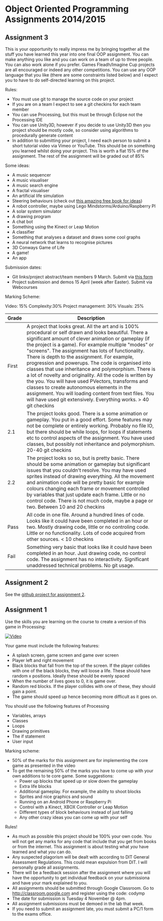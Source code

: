 # Object Oriented Programming Assignments 2014/2015

## Assignment 3
This is your opportunity to really impress me by bringing together all the stuff you have learned this year into one final OOP assignment. You can make anything you like and you can work on a team of up to three people. You can also work alone if you prefer. Games Fleadh/Imagine Cup projects are all encouraged or indeed any other competitions. You can use any OOP language that you like (there are some constraints listed below) and I expect you to have to do self-directed learning on this project.    

Rules:
- You must use git to manage the source code on your project 
- If you are on a team I expect to see a git checkins for each team member
- You can use Processing, but this must be through Eclipse not the Processing IDE
- You can use Unity3D, however if you decide to use Unity3D then you project should be mostly code, so consider using algorithms to procedurally generate content 
- In addition to submitting your project, I need each person to submit a short tutorial video via Vimeo or YouTube. This should be on something you learned whilst doing your project. This is worth a flat 15% of the assignment. The rest of the assignment will be graded out of 85%

Some ideas:
- A music sequencer
- A music visualiser
- A music search engine
- A fractal visualiser
- An artificial life simulation
- Steering behaviours (check out [this amazing free book for ideas](http://natureofcode.com/book/))
- A robot controller, maybe using Lego Mindstorms/Arduino/Raspberry PI
- A solar system simulator
- A drawing program
- A chat bot
- Something using the Kinect or Leap Motion
- A classifier
- Something that analyses a dataset and draws some cool graphs 
- A neural network that learns to recognise pictures
- 3D Conways Game of Life
- A game!
- An app

Submission dates:
- Git links/project abstract/team members 9 March. Submit via [this form](https://docs.google.com/forms/d/1dByTaoy6Bc2o8119lMalsZJMlUNhq7eceeY9rIGi2n0/viewform)
- Project submission and demos 15 April (week after Easter). Submit via Webcourses

Marking Scheme:

Video: 15% Complexity:30% Project management: 30% Visuals: 25%

| Grade | Description |
| ------|-------------|
| First | A project that looks great. All the art and is 100% procedural or self drawn and looks beautiful. There a significant amount of clever animation or gameplay (if the project is a game). For example multiple "modes" or "screens". The assignment has lots of functionality. There is depth to the assignment. For example, progression and powerups. The code is organised into classes that use inheritance and polymorphism. There is a lot of novelty and originality. All the code is written by the you. You will have used PVectors, transforms and classes to create autonomous elements in the assignment. You will loading content from text files. You will have used git extensively. Everything works. > 40 git checkins|
| 2.1 | The project looks good. There is a some animation or gameplay. You put in a good effort. Some features may not be complete or entirely working. Probably no file IO, but there should be while loops, for loops if statements etc to control aspects of the assignment. You have used classes, but possibly not inheritance and polymorphism. 20-40 git checkins |
| 2.2 | The project looks so so, but is pretty basic. There should be some animation or gameplay but significant issues that you couldn't resolve. You may have used sprites instead of drawing everything. All the movement and animation code will be pretty basic for example colours changing each frame or movement controlled by variables that just update each frame. Little or no control code. There is not much code, maybe a page or two. Between 10 and 20 checkins |
| Pass | All code in one file. Around a hundred lines of code. Looks like it could have been completed in an hour or two. Mostly drawing code, little or no controling code. Little or no functionality. Lots of code acquired from other sources. < 10 checkins |
| Fail | Something very basic that looks like it could have been completed in an hour. Just drawing code, no control code. The assignment has no interactivity. Significant unaddressed technical problems. No git usage.  |


## Assignment 2

See the [github project for assignment 2](https://github.com/skooter500/Assignment2StarterCode).

## Assignment 1
Use the skills you are learning on the course to create a version of this game in Processing:

[![Video](http://img.youtube.com/vi/DXlPvvmSogU/0.jpg)](http://www.youtube.com/watch?v=DXlPvvmSogU)

Your game must include the following features:
- A splash screen, game screen and game over screen
- Player left and right movement
- Black blocks that fall from the top of the screen. If the player collides with one of the black blocks, they will loose a life. These should have random x positions. Ideally these should be evenly spaced
- When the number of lives goes to 0, it is game over.
- Random red blocks. If the player collides with one of these, they should gain a point.
- The game should speed up hence becoming more difficult as it goes on.

You should use the following features of Processing
- Variables, arrays
- Classes
- Loops
- Drawing primitives
- The if statement
- User input

Marking scheme:
- 50% of the marks for this assignment are for implementing the core game as presented in the video
- To get the remaining 50% of the marks you have to come up with your own additions to te core game. Some suggestions:
	- Power up blocks that speed up or slow down the gameplay
	- Extra life blocks
	- Additional gameplay. For example, the ability to shoot blocks
	- Sprites and nice graphics and sound
	- Running on an Android Phone or Raspberry Pi
	- Control with a Kinect, XBOX Controller or Leap Motion
	- Different types of block behaviours instead of just falling 
	- Any other crazy ideas you can come up with your self

Rules!

- As much as possible this project should be 100% your own code. You will not get any marks for any code that include that you get from books or from the internet. This assignment is about testing what *you* have learned and what *you* can do.
- Any suspected plagorism will be dealt with according to DIT General Assessment Regulations. This could mean expulsion from DIT. I will personally grade all assignments.
- There will be a feedback session after the assignment where you will have the opportunity to get individual feedback on your submissiona and have your mark explained to you.
- All assignments should be submitted through Google Classroom. Go to http://classroom.google.com and register using the code: codymp
- The date for submission is Tuesday 4 November @ 4pm. 
- All assignment submissions must be demoed in the lab that week.
- If you need to submit an assignment late, you must submit a PC/1 form to the exams office.
